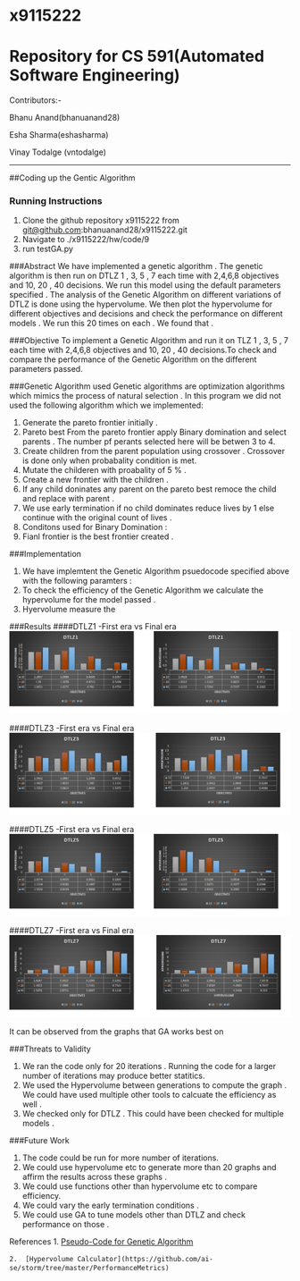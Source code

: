 # x9115222

# Repository for CS 591(Automated Software Engineering)

Contributors:-

  Bhanu Anand(bhanuanand28)
  
  Esha Sharma(eshasharma)
  
  Vinay Todalge (vntodalge)

_____________________________________________________________________________________________________________________________

##Coding up the Gentic Algorithm 

### Running Instructions 
  1. Clone the github repository x9115222 from git@github.com:bhanuanand28/x9115222.git
  2. Navigate to ./x9115222/hw/code/9 
  3. run testGA.py
 
###Abstract
We have implemented a genetic algorithm . The genetic algorithm is then run on DTLZ 1 , 3, 5 , 7 each time with 2,4,6,8 objectives 
and 10, 20 , 40 decisions. We run this model using the default parameters specified . The analysis of the Genetic Algorithm on 
different variations of DTLZ is done using the hypervolume. We then plot the hypervolume for different objectives and decisions and 
check the performance on different models . We run this 20 times on each . We found that . 

###Objective
To implement a Genetic Algorithm and run it on TLZ 1 , 3, 5 , 7 each time with 2,4,6,8 objectives and 10, 20 , 40 decisions.To 
check and compare the performance of the Genetic Algorithm on the different parameters passed. 

###Genetic Algorithm used 
Genetic algorithms are optimization algorithms which mimics the process of natural selection . In this program we did not used 
the following algorithm which we implemented: 
1. Generate the pareto frontier initially . 
2. Pareto best From the pareto frontier apply Binary domination and select parents . The number pf perants selected here will be betwen 3 to 4. 
3. Create children from the parent population using crossover . Crossover is done only when probabality condition is met. 
4. Mutate the childeren with proabality of 5 % . 
5. Create a new frontier with the children . 
6. If any child doninates any parent on the pareto best remoce the child and replace with parent . 
7. We use early termination if no child dominates reduce lives by 1 else continue with the original count of lives . 
8. Conditons used for Binary Domination : 
9. Fianl frontier is the best frontier created . 

###Implementation 
1. We have implemtent the Genetic Algorithm psuedocode specified above with the following paramters : 
2. To check the efficiency of the Genetic Algorithm we calculate the hypervolume for the model passed . 
3. Hyervolume measure the 

###Results
####DTLZ1 -First era vs Final era
![alt tag](https://github.com/bhanuanand28/x9115222/blob/master/hw/code/9/ScreenShots/DTLZ1.jpg)

####DTLZ3 -First era vs Final era
![alt tag](https://github.com/bhanuanand28/x9115222/blob/master/hw/code/9/ScreenShots/DTLZ3.jpg)

####DTLZ5 -First era vs Final era
![alt tag](https://github.com/bhanuanand28/x9115222/blob/master/hw/code/9/ScreenShots/DTLZ5.jpg)

####DTLZ7 -First era vs Final era
![alt tag](https://github.com/bhanuanand28/x9115222/blob/master/hw/code/9/ScreenShots/DTLZ7.jpg)


It can be observed from the graphs that GA works best on


###Threats to Validity 
1. We ran the code only for 20 iterations . Running the code for a larger number of iterations may produce better statitics. 
2. We used the Hypervolume between generations to compute the graph . We could have used multiple other tools to calcuate the efficiency 
as well . 
3. We checked only for DTLZ . This could have been checked for multiple models . 

###Future Work 
1. The code could be run for more number of iterations. 
2. We could use hypervolume etc to generate more than 20 graphs and affirm the results across these graphs . 
3. We could use functions other than hypervolume etc to compare efficiency. 
4. We could vary the early termination conditions . 
5. We could use GA to tune models other than DTLZ and check performance on those . 


References
    1.  [Pseudo-Code for Genetic Algorithm](http://www.cleveralgorithms.com/nature-inspired/evolution/genetic_algorithm.html)
    
    2.  [Hypervolume Calculator](https://github.com/ai-se/storm/tree/master/PerformanceMetrics)

 




